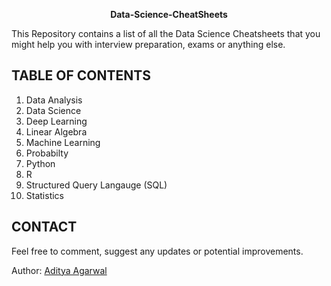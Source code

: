<p align = 'center'><b>Data-Science-CheatSheets</b></p>

This Repository contains a list of all the Data Science Cheatsheets that you might help you with interview preparation, exams or anything else.

## TABLE OF CONTENTS

1. Data Analysis
2. Data Science
3. Deep Learning
4. Linear Algebra
5. Machine Learning
6. Probabilty
7. Python
8. R
9. Structured Query Langauge (SQL)
10. Statistics

## CONTACT

Feel free to comment, suggest any updates or potential improvements.

Author: <a href = "https://www.linkedin.com/in/adityaagarwal68/">Aditya Agarwal</a>
